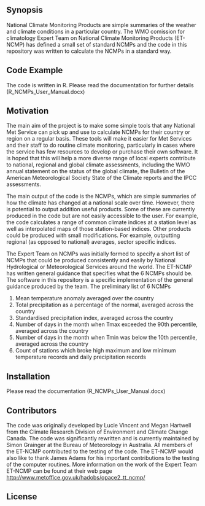 ## Synopsis

National Climate Monitoring Products are simple summaries of the weather and climate conditions in a particular country. The WMO comission for climatology Expert Team on National Climate Monitoring Products (ET-NCMP) has defined a small set of standard NCMPs and the code in this repository was written to calculate the NCMPs in a standard way.

## Code Example

The code is written in R. Please read the documentation for further details (R_NCMPs_User_Manual.docx)

## Motivation

The main aim of the project is to make some simple tools that any National Met Service can pick up and use to calculate NCMPs for their country or region on a regular basis. These tools will make it easier for Met Services and their staff to do routine climate monitoring, particularly in cases where the service has few resources to develop or purchase their own software. It is hoped that this will help a more diverse range of local experts contribute to national, regional and global climate assessments, including the WMO annual statement on the status of the global climate, the Bulletin of the American Meteorological Society State of the Climate reports and the IPCC assessments.

The main output of the code is the NCMPs, which are simple summaries of how the climate has changed at a national scale over time. However, there is potential to output addition useful products. Some of these are currently produced in the code but are not easily accessible to the user. For example, the code calculates a range of common climate indices at a station level as well as interpolated maps of those station-based indices. Other products could be produced with small modifications. For example, outputting regional (as opposed to national) averages, sector specific indices.

The Expert Team on NCMPs was initially formed to specify a short list of NCMPs that could be produced consistently and easily by National Hydrological or Meteorological Services around the world. The ET-NCMP has written general guidance that specifies what the 6 NCMPs should be. The software in this repository is a specific implementation of the general guidance produced by the team. The preliminary list of 6 NCMPs

1. Mean temperature anomaly averaged over the country
2. Total precipitation as a percentage of the normal, averaged across the country
3. Standardised precipitation index, averaged across the country
4. Number of days in the month when Tmax exceeded the 90th percentile, averaged across the country
5. Number of days in the month when Tmin was below the 10th percentile, averaged across the country
6. Count of stations which broke high maximum and low minimum temperature records and daily precipitation records


## Installation

Please read the documentation (R_NCMPs_User_Manual.docx)

## Contributors

The code was originally developed by Lucie Vincent and Megan Hartwell from the Climate Research Division of Environment and Climate Change Canada. The code was significantly rewritten and is currently maintained by Simon Grainger at the Bureau of Meteorology in Australia. All members of the ET-NCMP contributed to the testing of the code. The ET-NCMP would also like to thank James Adams for his important contributions to the testing of the computer routines. More information on the work of the Expert Team ET-NCMP can be found at their web page http://www.metoffice.gov.uk/hadobs/opace2_tt_ncmp/

## License


